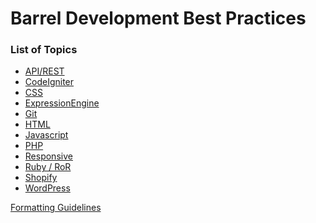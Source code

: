 Barrel Development Best Practices
=================================

### List of Topics

- [API/REST](restful.md)
- [CodeIgniter](codeigniter.md)
- [CSS](css.md)
- [ExpressionEngine](ee.md)
- [Git](git.md)
- [HTML](html.md)
- [Javascript](javascript.md)
- [PHP](php.md)
- [Responsive](responsive.md)
- [Ruby / RoR](ruby.md)
- [Shopify](shopify.md)
- [WordPress](wordpress.md)

[Formatting Guidelines](formatting-guidelines.md)
